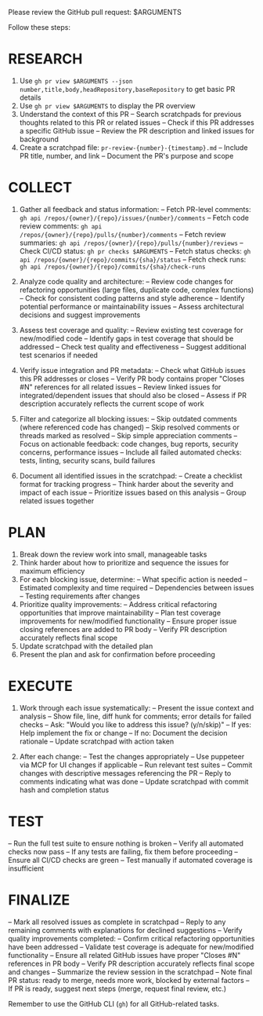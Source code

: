 Please review the GitHub pull request: $ARGUMENTS

Follow these steps:

# RESEARCH

1. Use `gh pr view $ARGUMENTS --json number,title,body,headRepository,baseRepository` to get basic PR details
2. Use `gh pr view $ARGUMENTS` to display the PR overview
3. Understand the context of this PR
   – Search scratchpads for previous thoughts related to this PR or related issues
   – Check if this PR addresses a specific GitHub issue
   – Review the PR description and linked issues for background
4. Create a scratchpad file: `pr-review-{number}-{timestamp}.md`
   – Include PR title, number, and link
   – Document the PR's purpose and scope

# COLLECT

1. Gather all feedback and status information:
   – Fetch PR-level comments: `gh api /repos/{owner}/{repo}/issues/{number}/comments`
   – Fetch code review comments: `gh api /repos/{owner}/{repo}/pulls/{number}/comments`
   – Fetch review summaries: `gh api /repos/{owner}/{repo}/pulls/{number}/reviews`
   – Check CI/CD status: `gh pr checks $ARGUMENTS`
   – Fetch status checks: `gh api /repos/{owner}/{repo}/commits/{sha}/status`
   – Fetch check runs: `gh api /repos/{owner}/{repo}/commits/{sha}/check-runs`

2. Analyze code quality and architecture:
   – Review code changes for refactoring opportunities (large files, duplicate code, complex functions)
   – Check for consistent coding patterns and style adherence
   – Identify potential performance or maintainability issues
   – Assess architectural decisions and suggest improvements

3. Assess test coverage and quality:
   – Review existing test coverage for new/modified code
   – Identify gaps in test coverage that should be addressed
   – Check test quality and effectiveness
   – Suggest additional test scenarios if needed

4. Verify issue integration and PR metadata:
   – Check what GitHub issues this PR addresses or closes
   – Verify PR body contains proper "Closes #N" references for all related issues
   – Review linked issues for integrated/dependent issues that should also be closed
   – Assess if PR description accurately reflects the current scope of work

5. Filter and categorize all blocking issues:
   – Skip outdated comments (where referenced code has changed)
   – Skip resolved comments or threads marked as resolved
   – Skip simple appreciation comments
   – Focus on actionable feedback: code changes, bug reports, security concerns, performance issues
   – Include all failed automated checks: tests, linting, security scans, build failures

6. Document all identified issues in the scratchpad:
   – Create a checklist format for tracking progress
   – Think harder about the severity and impact of each issue
   – Prioritize issues based on this analysis
   – Group related issues together

# PLAN

1. Break down the review work into small, manageable tasks
2. Think harder about how to prioritize and sequence the issues for maximum efficiency
3. For each blocking issue, determine:
   – What specific action is needed
   – Estimated complexity and time required
   – Dependencies between issues
   – Testing requirements after changes
4. Prioritize quality improvements:
   – Address critical refactoring opportunities that improve maintainability
   – Plan test coverage improvements for new/modified functionality
   – Ensure proper issue closing references are added to PR body
   – Verify PR description accurately reflects final scope
5. Update scratchpad with the detailed plan
6. Present the plan and ask for confirmation before proceeding

# EXECUTE

1. Work through each issue systematically:
   – Present the issue context and analysis
   – Show file, line, diff hunk for comments; error details for failed checks
   – Ask: "Would you like to address this issue? (y/n/skip)"
   – If yes: Help implement the fix or change
   – If no: Document the decision rationale
   – Update scratchpad with action taken

2. After each change:
   – Test the changes appropriately
   – Use puppeteer via MCP for UI changes if applicable
   – Run relevant test suites
   – Commit changes with descriptive messages referencing the PR
   – Reply to comments indicating what was done
   – Update scratchpad with commit hash and completion status

# TEST

– Run the full test suite to ensure nothing is broken
– Verify all automated checks now pass
– If any tests are failing, fix them before proceeding
– Ensure all CI/CD checks are green
– Test manually if automated coverage is insufficient

# FINALIZE

– Mark all resolved issues as complete in scratchpad
– Reply to any remaining comments with explanations for declined suggestions
– Verify quality improvements completed:
  – Confirm critical refactoring opportunities have been addressed
  – Validate test coverage is adequate for new/modified functionality
  – Ensure all related GitHub issues have proper "Closes #N" references in PR body
  – Verify PR description accurately reflects final scope and changes
– Summarize the review session in the scratchpad
– Note final PR status: ready to merge, needs more work, blocked by external factors
– If PR is ready, suggest next steps (merge, request final review, etc.)

Remember to use the GitHub CLI (`gh`) for all GitHub-related tasks.
